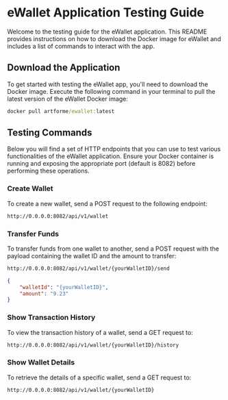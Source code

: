 
# eWallet Application Testing Guide

Welcome to the testing guide for the eWallet application. This README provides instructions on how to download the Docker image for eWallet and includes a list of commands to interact with the app.

## Download the Application

To get started with testing the eWallet app, you'll need to download the Docker image. Execute the following command in your terminal to pull the latest version of the eWallet Docker image:

```cmd
docker pull artforme/ewallet:latest
```

## Testing Commands

Below you will find a set of HTTP endpoints that you can use to test various functionalities of the eWallet application. Ensure your Docker container is running and exposing the appropriate port (default is 8082) before performing these operations.

### Create Wallet

To create a new wallet, send a POST request to the following endpoint:
```cmd
http://0.0.0.0:8082/api/v1/wallet
```
### Transfer Funds

To transfer funds from one wallet to another, send a POST request with the payload containing the wallet ID and the amount to transfer:
```cmd
http://0.0.0.0:8082/api/v1/wallet/{yourWalletID}/send
```
```JSON
{
    "walletId": "{yourWalletID}",
    "amount": "9.23"
}
```
### Show Transaction History

To view the transaction history of a wallet, send a GET request to:
```cmd
http://0.0.0.0:8082/api/v1/wallet/{yourWalletID}/history
```
### Show Wallet Details

To retrieve the details of a specific wallet, send a GET request to:
```cmd
http://0.0.0.0:8082/api/v1/wallet/{yourWalletID}
```
